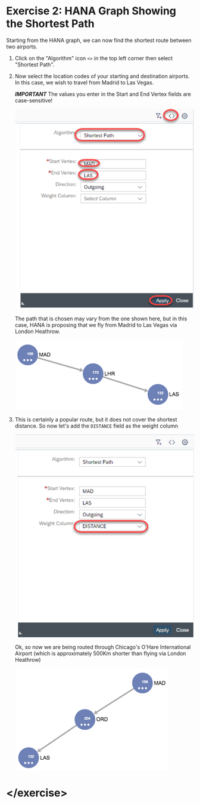 # Exercise 2: HANA Graph Showing the Shortest Path

Starting from the HANA graph, we can now find the shortest route between two airports.

1. Click on the "Algorithm" icon `<>` in the top left corner then select "Shortest Path".

1. Now select the location codes of your starting and destination airports.  In this case, we wish to travel from Madrid to Las Vegas.

    ***IMPORTANT***
    The values you enter in the Start and End Vertex fields are case-sensitive!

    ![Shortest Path](./img/Ex2_001_Shortest_Path.png)


    The path that is chosen may vary from the one shown here, but in this case, HANA is proposing that we fly from Madrid to Las Vegas via London Heathrow.

    ![Via Panama](./img/Ex2_002_Via_Heathrow.png)
    
1. This is certainly a popular route, but it does not cover the shortest distance.  So now let's add the `DISTANCE` field as the weight column

    ![Shortest Path](./img/Ex2_003_Shortest_Path.png)

    Ok, so now we are being routed through Chicago's O'Hare International Airport (which is approximately 500Km shorter than flying via London Heathrow)

    ![Shortest Path](./img/Ex2_004_Via_Chicago.png)

# \</exercise>
